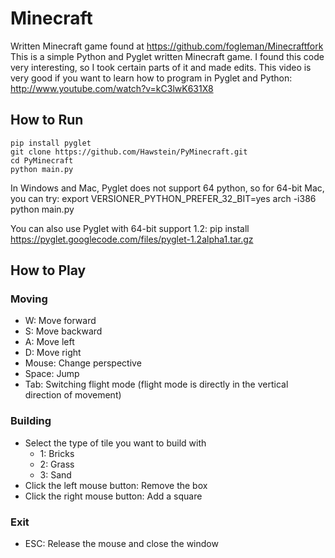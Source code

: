 # Minecraft
Written Minecraft game found at https://github.com/fogleman/Minecraftfork
This is a simple Python and Pyglet written Minecraft game. I found this code very interesting, so I took certain parts of it and made edits. 
This video is very good if you want to learn how to program in Pyglet and Python:
http://www.youtube.com/watch?v=kC3lwK631X8

## How to Run

    pip install pyglet
    git clone https://github.com/Hawstein/PyMinecraft.git
    cd PyMinecraft
    python main.py

In Windows and Mac, Pyglet does not support 64 python, so for 64-bit Mac, you can try:
	export VERSIONER_PYTHON_PREFER_32_BIT=yes
    arch -i386 python main.py
	
You can also use Pyglet with 64-bit support 1.2:
	pip install https://pyglet.googlecode.com/files/pyglet-1.2alpha1.tar.gz 
	
## How to Play

### Moving

- W: Move forward
- S: Move backward
- A: Move left 
- D: Move right
- Mouse: Change perspective 
- Space: Jump
- Tab: Switching flight mode (flight mode is directly in the vertical direction of movement)

### Building

- Select the type of tile you want to build with 
    - 1: Bricks
    - 2: Grass
    - 3: Sand
- Click the left mouse button: Remove the box
- Click the right mouse button: Add a square

### Exit

- ESC: Release the mouse and close the window
